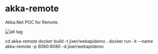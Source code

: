 # akka-remote
Akka.Net POC for Remote.

![alt tag](https://travis-ci.org/andrewbuttigieg/akka-remote.svg?branch=master)

cd akka-remote
docker build -t jixer/webapidemo .
docker run -it --name akka-remote -p 8080:8080 -d jixer/webapidemo
